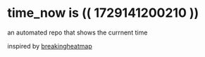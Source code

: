 # time_now is (( 1729141200210 ))

an automated repo that shows the currnent time

inspired by [breakingheatmap](https://github.com/breakingheatmap/breakingheatmap)